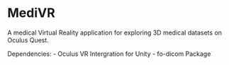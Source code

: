 # MediVR
A medical Virtual Reality application for exploring 3D medical datasets on Oculus Quest.

Dependencies: - Oculus VR Intergration for Unity
              - fo-dicom Package

